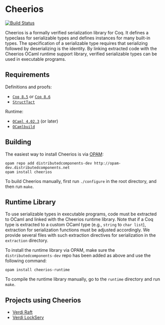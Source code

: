 Cheerios
========

[![Build Status](https://api.travis-ci.org/uwplse/cheerios.svg?branch=master)](https://travis-ci.org/uwplse/cheerios)

Cheerios is a formally verified serialization library for Coq. It
defines a typeclass for serializable types and defines instances for
many built-in types. The specification of a serializable type requires
that serializing followed by deserializing is the identity. By linking
extracted code with the Cheerios OCaml runtime support library,
verified serializable types can be used in executable programs.

Requirements
------------

Definitions and proofs:

- [`Coq 8.5`](https://coq.inria.fr/coq-85) or [`Coq 8.6`](https://coq.inria.fr/coq-86)
- [`StructTact`](https://github.com/uwplse/StructTact)

Runtime:

- [`OCaml 4.02.3`](https://ocaml.org/docs/install.html) (or later)
- [`OCamlbuild`](https://github.com/ocaml/ocamlbuild)

Building
--------

The easiest way to install Cheerios is via [OPAM](http://opam.ocaml.org/doc/Install.html):

```
opam repo add distributedcomponents-dev http://opam-dev.distributedcomponents.net
opam install cheerios
```

To build Cheerios manually, first run `./configure` in the root directory, and then run `make`.

Runtime Library
---------------

To use serializable types in executable programs, code must be extracted to OCaml and
linked with the Cheerios runtime library. Note that if a Coq type is extracted to a custom
OCaml type (e.g., `string` to `char list`), extraction for serialization functions must be adjusted
accordingly. We provide several files with such extraction directives for serialization
in the `extraction` directory.

To install the runtime library via OPAM, make sure the `distributedcomponents-dev`
repo has been added as above and use the following command:

```
opam install cheerios-runtime
```

To compile the runtime library manually, go to the `runtime` directory and run `make`.

Projects using Cheerios
-----------------------

- [Verdi Raft](https://github.com/uwplse/verdi-raft)
- [Verdi LockServ](https://github.com/DistributedComponents/verdi-lockserv)

